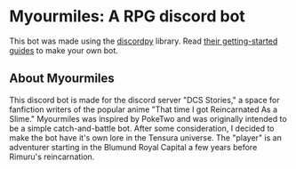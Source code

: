# Myourmiles: A RPG discord bot

This bot was made using the [discordpy](https://discordpy.readthedocs.io/) library.
Read [their getting-started guides](https://discordpy.readthedocs.io/en/stable/#getting-started) to make your own bot.

## About Myourmiles

This discord bot is made for the discord server "DCS Stories," a space for fanfiction writers of the popular anime "That time I got Reincarnated As a Slime."
Myourmiles was inspired by PokeTwo and was originally intended to be a simple catch-and-battle bot. After some consideration, I decided to make the bot have it's own lore in the Tensura universe. The "player" is an adventurer starting in the Blumund Royal Capital a few years before Rimuru's reincarnation.
